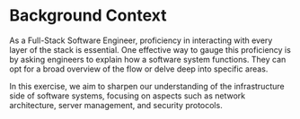 # Background Context

As a Full-Stack Software Engineer, proficiency in interacting with every layer of the stack is essential. One effective way to gauge this proficiency is by asking engineers to explain how a software system functions. They can opt for a broad overview of the flow or delve deep into specific areas. 

In this exercise, we aim to sharpen our understanding of the infrastructure side of software systems, focusing on aspects such as network architecture, server management, and security protocols.
